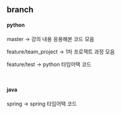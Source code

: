 ## branch

#### python
master → 강의 내용 응용해본 코드 모음

feature/team_project → 1차 프로젝트 과정 모음

feature/test → python 타임어택 코드

<br>

#### java
spring → spring 타임어택 코드
